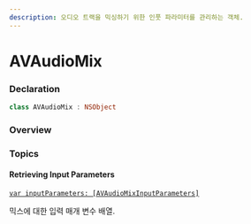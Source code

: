 ```yaml
---
description: 오디오 트랙을 믹싱하기 위한 인풋 파라미터를 관리하는 객체.
---
```


# AVAudioMix

### Declaration

```swift
class AVAudioMix : NSObject
```

### Overview

### 

### Topics

#### Retrieving Input Parameters

[`var inputParameters: [AVAudioMixInputParameters]`](https://developer.apple.com/documentation/avfoundation/avaudiomix/1388791-inputparameters)

믹스에 대한 입력 매개 변수 배열.  


